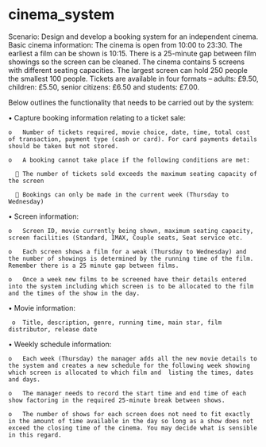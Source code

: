 # cinema_system

Scenario: Design and develop a booking system for an independent cinema. 
Basic cinema information: The cinema is open from 10:00 to 23:30. The earliest a film can be shown is 10:15. There is a 25-minute gap between film showings so the screen can be cleaned. The cinema contains 5 screens with different seating capacities. The largest screen can hold 250 people the smallest 100 people. Tickets are available in four formats – adults: £9.50, children: £5.50, senior citizens: £6.50 and students: £7.00.

Below outlines the functionality that needs to be carried out by the system:

•	Capture booking information relating to a ticket sale:
  
    o	Number of tickets required, movie choice, date, time, total cost of transaction, payment type (cash or card). For card payments details should be taken but not stored.
  
    o	A booking cannot take place if the following conditions are met:
    
      	The number of tickets sold exceeds the maximum seating capacity of the screen
    
      	Bookings can only be made in the current week (Thursday to Wednesday)

•	Screen information:

    o	Screen ID, movie currently being shown, maximum seating capacity, screen facilities (Standard, IMAX, Couple seats, Seat service etc.
  
    o	Each screen shows a film for a weak (Thursday to Wednesday) and the number of showings is determined by the running time of the film. Remember there is a 25 minute gap between films. 
  
    o	Once a week new films to be screened have their details entered into the system including which screen is to be allocated to the film and the times of the show in the day.

•	Movie information:
    
     o	Title, description, genre, running time, main star, film distributor, release date

•	Weekly schedule information:
  
    o	Each week (Thursday) the manager adds all the new movie details to the system and creates a new schedule for the following week showing which screen is allocated to which film and  listing the times, dates and days. 
  
    o	The manager needs to record the start time and end time of each show factoring in the required 25-minute break between shows.
  
    o	The number of shows for each screen does not need to fit exactly in the amount of time available in the day so long as a show does not exceed the closing time of the cinema. You may decide what is sensible in this regard. 
